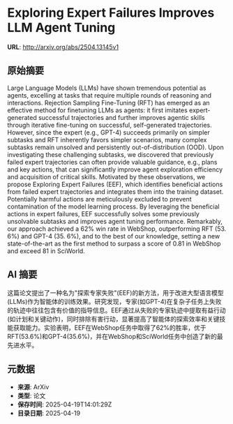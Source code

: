 # Exploring Expert Failures Improves LLM Agent Tuning

**URL**: http://arxiv.org/abs/2504.13145v1

## 原始摘要

Large Language Models (LLMs) have shown tremendous potential as agents,
excelling at tasks that require multiple rounds of reasoning and interactions.
Rejection Sampling Fine-Tuning (RFT) has emerged as an effective method for
finetuning LLMs as agents: it first imitates expert-generated successful
trajectories and further improves agentic skills through iterative fine-tuning
on successful, self-generated trajectories. However, since the expert (e.g.,
GPT-4) succeeds primarily on simpler subtasks and RFT inherently favors simpler
scenarios, many complex subtasks remain unsolved and persistently
out-of-distribution (OOD). Upon investigating these challenging subtasks, we
discovered that previously failed expert trajectories can often provide
valuable guidance, e.g., plans and key actions, that can significantly improve
agent exploration efficiency and acquisition of critical skills. Motivated by
these observations, we propose Exploring Expert Failures (EEF), which
identifies beneficial actions from failed expert trajectories and integrates
them into the training dataset. Potentially harmful actions are meticulously
excluded to prevent contamination of the model learning process. By leveraging
the beneficial actions in expert failures, EEF successfully solves some
previously unsolvable subtasks and improves agent tuning performance.
Remarkably, our approach achieved a 62\% win rate in WebShop, outperforming RFT
(53. 6\%) and GPT-4 (35. 6\%), and to the best of our knowledge, setting a new
state-of-the-art as the first method to surpass a score of 0.81 in WebShop and
exceed 81 in SciWorld.


## AI 摘要

这篇论文提出了一种名为"探索专家失败"(EEF)的新方法，用于改进大型语言模型(LLMs)作为智能体的训练效果。研究发现，专家(如GPT-4)在复杂子任务上失败的轨迹中往往包含有价值的指导信息。EEF通过从失败的专家轨迹中提取有益行动(如计划和关键动作)，同时排除有害行动，显著提高了智能体的探索效率和关键技能获取能力。实验表明，EEF在WebShop任务中取得了62%的胜率，优于RFT(53.6%)和GPT-4(35.6%)，并在WebShop和SciWorld任务中创造了新的最先进水平。

## 元数据

- **来源**: ArXiv
- **类型**: 论文
- **保存时间**: 2025-04-19T14:01:29Z
- **目录日期**: 2025-04-19
